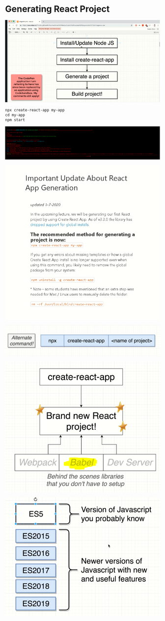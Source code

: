# Generating React Project

![](.gitbook/assets/image%20%2812%29.png)



```text
npx create-react-app my-app
cd my-app
npm start
```

![](.gitbook/assets/image%20%2817%29.png)

![](.gitbook/assets/image%20%2814%29.png)

![](.gitbook/assets/image%20%2813%29.png)

![](.gitbook/assets/image%20%2818%29.png)

![](.gitbook/assets/image%20%2816%29.png)



























